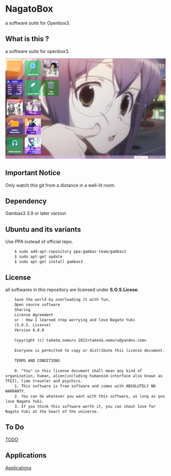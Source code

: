 # NagatoBox

a software suite for Openbox3.

## What is this ?

a software suite for openbox3.

![image: screenshot_2017年04月01日_11：07：04](./readme_extra/screenshot_2017年04月01日_11：07：04.png)

## Important Notice

Only watch this git from a distance in a well-lit room.

## Dependency

Gambas3 3.9 or later varsion

## Ubuntu and its variants

Use PPA instead of official repo.

```
    $ sudo add-apt-repository ppa:gambas-team/gambas3
    $ sudo apt-get update
    $ sudo apt-get install gambas3 
``` 

## License

all softwares in this repository are licensed under **S.O.S.Licese.**

```
    Save the world by overloading it with fun,
    Open source software
    Sharing
    License Agreement
    or : How I learned stop worrying and love Nagato Yuki
    (S.O.S. License)
    Version 8.8.8

    Copyright (c) takeda.nemuru 2012<takeda.nemuru@yandex.com>

    Everyone is permitted to copy or distribute this license document.

    TERMS AND CONDITIONS

    0. "You" in this license document shall mean any kind of organization, human, alien(including humanoid-interface also known as TFEI), time traveler and psychics.
    1. This software is free software and comes with ABSOLUTELY NO WARRANTY.
    2. You can do whatever you want with this software, as long as you love Nagato Yuki.
    3. If you think this software worth it, you can shout love for Nagato Yuki at the heart of the universe.
```

## To Do

[TODO](./readme_extra/todo/NagatoBox_42.8_Ultimate_Eyes.md)

## Applications

[Applications](./readme_extra/applications_list.md)

